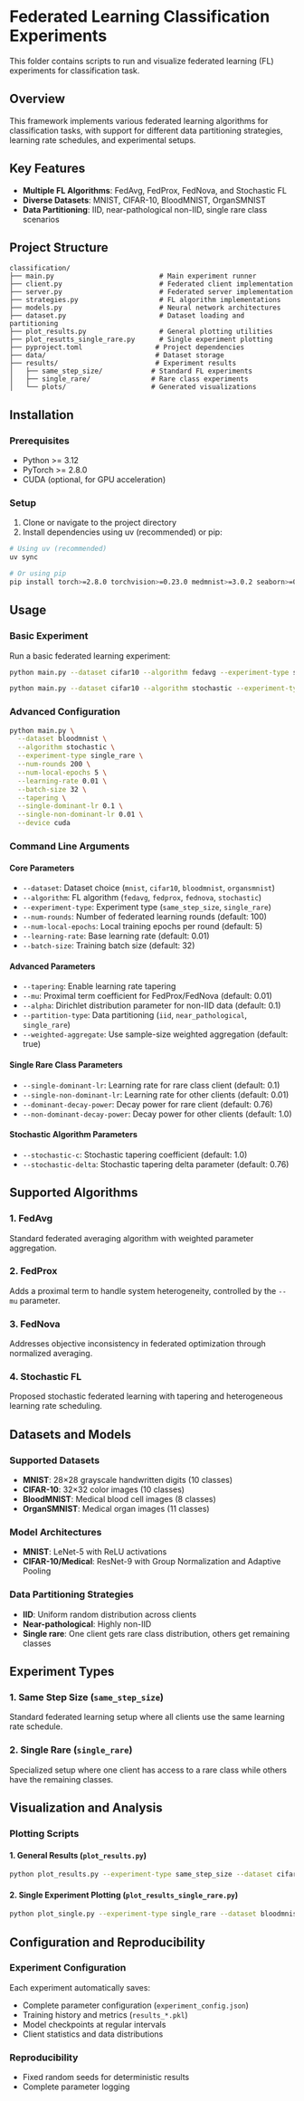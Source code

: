 # Federated Learning Classification Experiments

This folder contains scripts to run and visualize federated learning (FL) experiments for classification task.
## Overview

This framework implements various federated learning algorithms for classification tasks, with support for different data partitioning strategies, learning rate schedules, and experimental setups.

## Key Features

- **Multiple FL Algorithms**: FedAvg, FedProx, FedNova, and Stochastic FL
- **Diverse Datasets**: MNIST, CIFAR-10, BloodMNIST, OrganSMNIST
- **Data Partitioning**: IID, near-pathological non-IID, single rare class scenarios

## Project Structure

```
classification/
├── main.py                          # Main experiment runner
├── client.py                        # Federated client implementation
├── server.py                        # Federated server implementation
├── strategies.py                    # FL algorithm implementations
├── models.py                        # Neural network architectures
├── dataset.py                       # Dataset loading and partitioning
├── plot_results.py                  # General plotting utilities
├── plot_resutts_single_rare.py      # Single experiment plotting
├── pyproject.toml                  # Project dependencies
├── data/                           # Dataset storage
├── results/                        # Experiment results
│   ├── same_step_size/            # Standard FL experiments
│   ├── single_rare/               # Rare class experiments
│   └── plots/                     # Generated visualizations
```

## Installation

### Prerequisites
- Python >= 3.12
- PyTorch >= 2.8.0
- CUDA (optional, for GPU acceleration)

### Setup
1. Clone or navigate to the project directory
2. Install dependencies using uv (recommended) or pip:

```bash
# Using uv (recommended)
uv sync

# Or using pip
pip install torch>=2.8.0 torchvision>=0.23.0 medmnist>=3.0.2 seaborn>=0.13.2
```

## Usage

### Basic Experiment

Run a basic federated learning experiment:

```bash
python main.py --dataset cifar10 --algorithm fedavg --experiment-type same_step_size --num-rounds 100
```
```bash
python main.py --dataset cifar10 --algorithm stochastic --experiment-type same_step_size --num-rounds 100 --tapering
```

### Advanced Configuration

```bash
python main.py \
  --dataset bloodmnist \
  --algorithm stochastic \
  --experiment-type single_rare \
  --num-rounds 200 \
  --num-local-epochs 5 \
  --learning-rate 0.01 \
  --batch-size 32 \
  --tapering \
  --single-dominant-lr 0.1 \
  --single-non-dominant-lr 0.01 \
  --device cuda
```

### Command Line Arguments

#### Core Parameters
- `--dataset`: Dataset choice (`mnist`, `cifar10`, `bloodmnist`, `organsmnist`)
- `--algorithm`: FL algorithm (`fedavg`, `fedprox`, `fednova`, `stochastic`)
- `--experiment-type`: Experiment type (`same_step_size`, `single_rare`)
- `--num-rounds`: Number of federated learning rounds (default: 100)
- `--num-local-epochs`: Local training epochs per round (default: 5)
- `--learning-rate`: Base learning rate (default: 0.01)
- `--batch-size`: Training batch size (default: 32)

#### Advanced Parameters
- `--tapering`: Enable learning rate tapering
- `--mu`: Proximal term coefficient for FedProx/FedNova (default: 0.01)
- `--alpha`: Dirichlet distribution parameter for non-IID data (default: 0.1)
- `--partition-type`: Data partitioning (`iid`, `near_pathological`, `single_rare`)
- `--weighted-aggregate`: Use sample-size weighted aggregation (default: true)

#### Single Rare Class Parameters
- `--single-dominant-lr`: Learning rate for rare class client (default: 0.1)
- `--single-non-dominant-lr`: Learning rate for other clients (default: 0.01)
- `--dominant-decay-power`: Decay power for rare client (default: 0.76)
- `--non-dominant-decay-power`: Decay power for other clients (default: 1.0)

#### Stochastic Algorithm Parameters
- `--stochastic-c`: Stochastic tapering coefficient (default: 1.0)
- `--stochastic-delta`: Stochastic tapering delta parameter (default: 0.76)

## Supported Algorithms

### 1. FedAvg 
Standard federated averaging algorithm with weighted parameter aggregation.

### 2. FedProx 
Adds a proximal term to handle system heterogeneity, controlled by the `--mu` parameter.

### 3. FedNova 
Addresses objective inconsistency in federated optimization through normalized averaging.

### 4. Stochastic FL
Proposed stochastic federated learning with tapering and heterogeneous learning rate scheduling.

## Datasets and Models

### Supported Datasets
- **MNIST**: 28×28 grayscale handwritten digits (10 classes)
- **CIFAR-10**: 32×32 color images (10 classes)  
- **BloodMNIST**: Medical blood cell images (8 classes)
- **OrganSMNIST**: Medical organ images (11 classes)

### Model Architectures
- **MNIST**: LeNet-5 with ReLU activations
- **CIFAR-10/Medical**: ResNet-9 with Group Normalization and Adaptive Pooling

### Data Partitioning Strategies
- **IID**: Uniform random distribution across clients
- **Near-pathological**: Highly non-IID
- **Single rare**: One client gets rare class distribution, others get remaining classes

## Experiment Types

### 1. Same Step Size (`same_step_size`)
Standard federated learning setup where all clients use the same learning rate schedule.

### 2. Single Rare (`single_rare`)
Specialized setup where one client has access to a rare class while others have the remaining classes. 

## Visualization and Analysis

### Plotting Scripts

#### 1. General Results (`plot_results.py`)
```bash
python plot_results.py --experiment-type same_step_size --dataset cifar10 --algorithm fedavg
```

#### 2. Single Experiment Plotting (`plot_results_single_rare.py`)
```bash
python plot_single.py --experiment-type single_rare --dataset bloodmnist --rare-class 6
```

## Configuration and Reproducibility

### Experiment Configuration
Each experiment automatically saves:
- Complete parameter configuration (`experiment_config.json`)
- Training history and metrics (`results_*.pkl`)
- Model checkpoints at regular intervals
- Client statistics and data distributions

### Reproducibility
- Fixed random seeds for deterministic results
- Complete parameter logging

